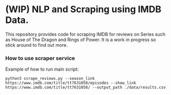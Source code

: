 # (WIP) NLP and Scraping using IMDB Data.

This repository provides code for scraping IMDB for reviews on Series such as House of The Dragon and Rings of Power.
It is a work in progress so stick around to find out more.

### How to use scraper service

Example of how to run main script:
```
python3 scrape_reviews.py --season_link https://www.imdb.com/title/tt7631058/episodes --show_link https://www.imdb.com/title/tt7631058/ --output_path ./data/results.csv
```